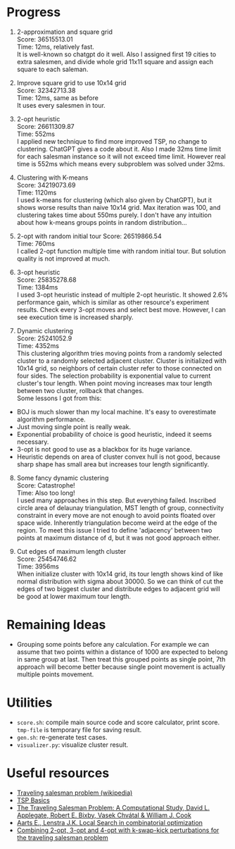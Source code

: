 # Progress

1. 2-approximation and square grid  
Score: 36515513.01  
Time: 12ms, relatively fast.  
It is well-known so chatgpt do it well. Also I assigned first 19 cities to extra salesmen, and divide whole grid 11x11 square and assign each square to each saleman.  

2. Improve square grid to use 10x14 grid  
Score: 32342713.38  
Time: 12ms, same as before  
It uses every salesmen in tour.  

3. 2-opt heuristic  
Score: 26611309.87  
Time: 552ms  
I applied new technique to find more improved TSP, no change to clustering. ChatGPT gives a code about it. Also I made 32ms time limit for each salesman instance so it will not exceed time limit. However real time is 552ms which means every subproblem was solved under 32ms.  

4. Clustering with K-means  
Score: 34219073.69  
Time: 1120ms  
I used k-means for clustering (which also given by ChatGPT), but it shows worse results than naive 10x14 grid. Max iteration was 100, and clustering takes time about 550ms purely. I don't have any intuition about how k-means groups points in random distribution...  

5. 2-opt with random initial tour
Score: 26519866.54  
Time: 760ms  
I called 2-opt function multiple time with random initial tour. But solution quality is not improved at much.  

6. 3-opt heuristic  
Score: 25835278.68  
Time: 1384ms  
I used 3-opt heuristic instead of multiple 2-opt heuristic. It showed 2.6% performance gain, which is similar as other resource's experiment results. Check every 3-opt moves and select best move. However, I can see execution time is increased sharply.  

7. Dynamic clustering  
Score: 25241052.9  
Time: 4352ms  
This clustering algorithm tries moving points from a randomly selected cluster to a randomly selected adjacent cluster. Cluster is initialized with 10x14 grid, so neighbors of certain cluster refer to those connected on four sides. The selection probability is exponential value to current cluster's tour length. When point moving increases max tour length between two cluster, rollback that changes.  
Some lessons I got from this:
- BOJ is much slower than my local machine. It's easy to overestimate algorithm performance.
- Just moving single point is really weak.
- Exponential probability of choice is good heuristic, indeed it seems necessary.
- 3-opt is not good to use as a blackbox for its huge variance.
- Heuristic depends on area of cluster convex hull is not good, because sharp shape has small area but increases tour length significantly.

8. Some fancy dynamic clustering  
Score: Catastrophe!  
Time: Also too long!  
I used many approaches in this step. But everything failed. Inscribed circle area of delaunay triangulation, MST length of group, connectivity constraint in every move are not enough to avoid points floated over space wide. Inherently triangulation become weird at the edge of the region. To meet this issue I tried to define 'adjacency' between two points at maximum distance of d, but it was not good approach either.  

9. Cut edges of maximum length cluster  
Score: 25454746.62  
Time: 3956ms  
When initialize cluster with 10x14 grid, its tour length shows kind of like normal distribution with sigma about 30000. So we can think of cut the edges of two biggest cluster and distribute edges to adjacent grid will be good at lower maximum tour length.  

# Remaining Ideas
- Grouping some points before any calculation. For example we can assume that two points within a distance of 1000 are expected to belong in same group at last. Then treat this grouped points as single point, 7th approach will become better because single point movement is actually multiple points movement.

# Utilities
- `score.sh`: compile main source code and score calculator, print score. `tmp-file` is temporary file for saving result.
- `gen.sh`: re-generate test cases.
- `visualizer.py`: visualize cluster result.

# Useful resources
- [Traveling salesman problem (wikipedia)](https://en.wikipedia.org/wiki/Travelling_salesman_problem)
- [TSP Basics](http://tsp-basics.blogspot.com)
- [The Traveling Salesman Problem: A Computational Study, David L. Applegate, Robert E. Bixby, Vasek Chvátal & William J. Cook](https://www.math.uwaterloo.ca/tsp/book/index.html)
- [Aarts E., Lenstra J.K. Local Search in combinatorial optimization](https://www.amazon.com/Local-Search-Combinatorial-Optimization-Emile/dp/0691115222)
- [Combining 2-opt, 3-opt and 4-opt with k-swap-kick perturbations for the traveling salesman problem](https://isd.ktu.lt/it2011/material/Proceedings/1_AI_5.pdf)
